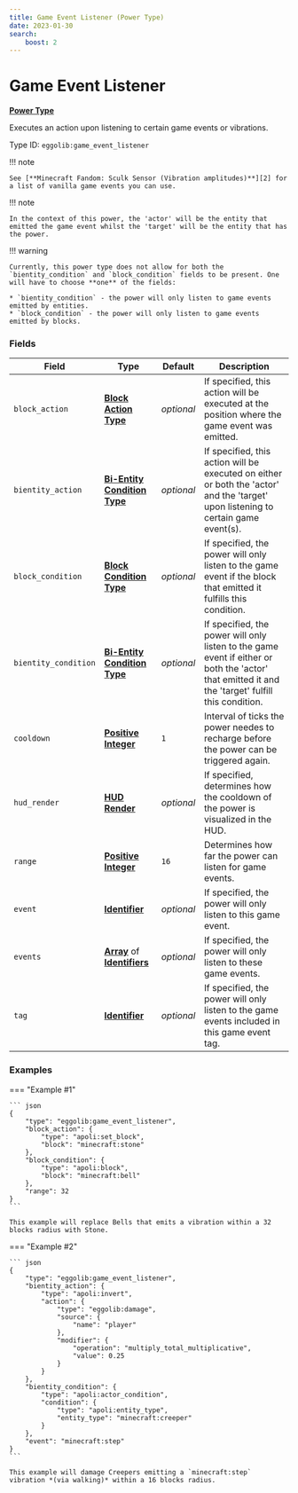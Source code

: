 ```yaml
---
title: Game Event Listener (Power Type)
date: 2023-01-30
search:
    boost: 2
---
```


#   Game Event Listener

[**Power Type**][1]

Executes an action upon listening to certain game events or vibrations.

Type ID: `eggolib:game_event_listener`


!!! note

    See [**Minecraft Fandom: Sculk Sensor (Vibration amplitudes)**][2] for a list of vanilla game events you can use.


!!! note

    In the context of this power, the 'actor' will be the entity that emitted the game event whilst the 'target' will be the entity that has the power.


!!! warning

    Currently, this power type does not allow for both the `bientity_condition` and `block_condition` fields to be present. One will have to choose **one** of the fields:

    * `bientity_condition` - the power will only listen to game events emitted by entities.
    * `block_condition` - the power will only listen to game events emitted by blocks.


### Fields

Field | Type | Default | Description
------|------|---------|------------
`block_action` | [**Block Action Type**][3] | *optional* | If specified, this action will be executed at the position where the game event was emitted.
`bientity_action` | [**Bi-Entity Condition Type**][4] | *optional* | If specified, this action will be executed on either or both the 'actor' and the 'target' upon listening to certain game event(s).
`block_condition` | [**Block Condition Type**][5] | *optional* | If specified, the power will only listen to the game event if the block that emitted it fulfills this condition.
`bientity_condition` | [**Bi-Entity Condition Type**][4] | *optional* | If specified, the power will only listen to the game event if either or both the 'actor' that emitted it and the 'target' fulfill this condition.
`cooldown` | [**Positive Integer**][6] | `1` | Interval of ticks the power needes to recharge before the power can be triggered again.
`hud_render` | [**HUD Render**][7] | *optional* | If specified, determines how the cooldown of the power is visualized in the HUD.
`range` | [**Positive Integer**][6] | `16` | Determines how far the power can listen for game events.
`event` | [**Identifier**][8] | *optional* | If specified, the power will only listen to this game event.
`events` | [**Array**][9] of [**Identifiers**][8] | *optional* | If specified, the power will only listen to these game events.
`tag` | [**Identifier**][8] | *optional* | If specified, the power will only listen to the game events included in this game event tag.


### Examples

=== "Example #1"

    ``` json
    {
        "type": "eggolib:game_event_listener",
        "block_action": {
            "type": "apoli:set_block",
            "block": "minecraft:stone"
        },
        "block_condition": {
            "type": "apoli:block",
            "block": "minecraft:bell"
        },
        "range": 32
    }
    ```

    This example will replace Bells that emits a vibration within a 32 blocks radius with Stone.


=== "Example #2"

    ``` json
    {
        "type": "eggolib:game_event_listener",
        "bientity_action": {
            "type": "apoli:invert",
            "action": {
                "type": "eggolib:damage",
                "source": {
                    "name": "player"
                },
                "modifier": {
                    "operation": "multiply_total_multiplicative",
                    "value": 0.25
                }
            }
        },
        "bientity_condition": {
            "type": "apoli:actor_condition",
            "condition": {
                "type": "apoli:entity_type",
                "entity_type": "minecraft:creeper"
            }
        },
        "event": "minecraft:step"
    }
    ```

    This example will damage Creepers emitting a `minecraft:step` vibration *(via walking)* within a 16 blocks radius.



[1]: ../power_types.md
[2]: https://minecraft.fandom.com/wiki/Sculk_Sensor#Vibration_amplitudes
[3]: ../block_action_types.md
[4]: ../bientity_condition_types.md
[5]: ../block_condition_types.md
[6]: ../data_types/positive_integer.md
[7]: https://origins.readthedocs.io/en/latest/types/data_types/hud_render
[8]: https://origins.readthedocs.io/en/latest/types/data_types/identifier
[9]: https://origins.readthedocs.io/en/latest/types/data_types/array
